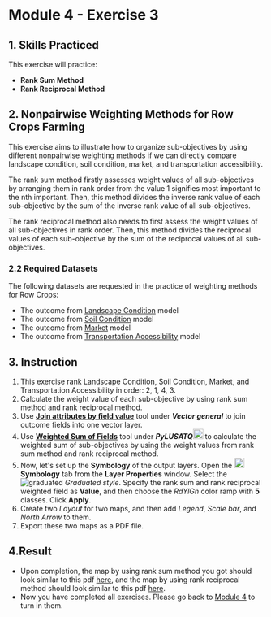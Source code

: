 # Module 4 - Exercise 3

## 1. Skills Practiced

This exercise will practice:

- **Rank Sum Method**
- **Rank Reciprocal Method**

## 2. Nonpairwise Weighting Methods for Row Crops Farming

This exercise aims to illustrate how to organize sub-objectives
by using different nonpairwise weighting methods if we can
directly compare landscape condition, soil condition, market,
and transportation accessibility.

The rank sum method firstly assesses weight values of all sub-objectives by
arranging them in rank order from the value 1 signifies most important
to the nth important.
Then, this method divides the inverse rank value of each sub-objective
by the sum of the inverse rank value of all sub-objectives.

The rank reciprocal method also needs to first assess the weight values of
all sub-objectives in rank order.
Then, this method divides the reciprocal values of each sub-objective
by the sum of the reciprocal values of all sub-objectives.

### 2.2 Required Datasets

The following datasets are requested in the practice of weighting methods
for Row Crops:

- The outcome from
  [Landscape Condition](https://github.com/mogaetkpp/GALUP/blob/master/training/1_lu/pdf_maps/LandConditionMapPND.pdf)
  model
- The outcome from
  [Soil Condition](https://github.com/mogaetkpp/GALUP/blob/master/img/map/m3_soil_conOut.png)
  model
- The outcome from
  [Market](https://github.com/mogaetkpp/GALUP/blob/master/training/1_lu/pdf_maps/rcrp_MarketPND.pdf)
  model
- The outcome from
  [Transportation Accessibility](https://github.com/mogaetkpp/GALUP/blob/master/img/map/m3_trans_accessOut.png)
  model

## 3. Instruction

1. This exercise rank Landscape Condition, Soil Condition, Market, and
   Transportation Accessibility in order: 2, 1, 4, 3.
2. Calculate the weight value of each sub-objective by using rank sum method
   and rank reciprocal method.
3. Use **<ins>Join attributes by field value</ins>** tool
   under **_Vector general_** to join outcome fields into one vector layer.
4. Use
   **<ins>Weighted Sum of Fields</ins>** tool under **_PyLUSATQ_**<img src="https://github.com/mogaetkpp/GALUP/blob/master/img/gui/icon/PyLUSATQ.svg" alt= "scripts" width="20"> to calculate the weighted sum of sub-objectives by using the weight values
   from rank sum method and rank reciprocal method.
5. Now, let's set up the **Symbology** of the output layers.
   Open the
   <img src="../../../img/gui/icon/symbology.svg" alt= "AttrTbl" width="20">
   **Symbology** tab from the **Layer Properties** window.
   Select the ![graduated](../../../img/gui/icon/rendererGraduatedSymbol.svg)
   *Graduated style*.
   Specify the rank sum and rank reciprocal weighted field
   as **Value**, and then choose the _RdYlGn_ color ramp with **5** classes.
   Click **Apply**.
6. Create two _Layout_ for two maps, and then add _Legend_, _Scale bar_, and
    _North Arrow_ to them. 
7. Export these two maps as a PDF file.

## 4.Result

- Upon completion, the map by using rank sum method you got should look similar
  to this pdf
  [here](../../../training/1_lu/pdf_maps/RankSum.pdf),
  and the map by using rank reciprocal method should look similar to this pdf
  [here](../../../training/1_lu/pdf_maps/RankSum.pdf).
- Now you have completed all exercises. Please go back to
  [Module 4](https://github.com/mogaetkpp/GALUP/blob/master/training/1_lu/modules/module4.md)
  to turn in them.
